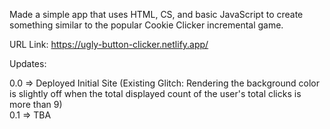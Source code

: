 Made a simple app that uses HTML, CS, and basic JavaScript to create something similar to the popular Cookie Clicker incremental game.

URL Link: https://ugly-button-clicker.netlify.app/

Updates:

0.0 => Deployed Initial Site (Existing Glitch: Rendering the background color is slightly off when the total displayed count of the user's total clicks is more than 9)  
0.1 => TBA
